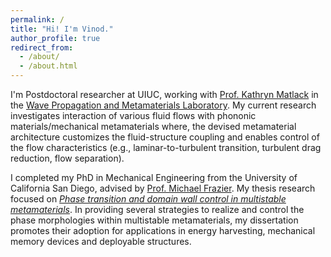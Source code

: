 ```yaml
---
permalink: /
title: "Hi! I'm Vinod."
author_profile: true
redirect_from: 
  - /about/
  - /about.html
---
```


I'm Postdoctoral researcher at UIUC, working with [Prof. Kathryn Matlack](https://scholar.google.com/citations?user=JX7S9ZwAAAAJ&hl=en&oi=ao) in the [Wave Propagation and Metamaterials Laboratory](https://matlack.mechanical.illinois.edu/). My current research investigates interaction of various fluid flows with phononic materials/mechanical metamaterials where, the devised metamaterial architecture customizes the fluid-structure coupling and enables control of the flow characteristics (e.g., laminar-to-turbulent transition, turbulent drag reduction, flow separation). 

I completed my PhD in Mechanical Engineering from the University of California San Diego, advised by [Prof. Michael Frazier](https://scholar.google.com/citations?user=zu1DR1sAAAAJ&hl=en&oi=ao). My thesis research focused on [<i>Phase transition and domain wall control in multistable metamaterials</i>](https://www.proquest.com/openview/87a976661c0bb149005068169a0ea8a5/1?pq-origsite=gscholar&cbl=18750&diss=y). In providing several strategies to realize and control the phase morphologies within multistable metamaterials, my dissertation promotes their adoption for applications in energy harvesting, mechanical memory devices and deployable structures.